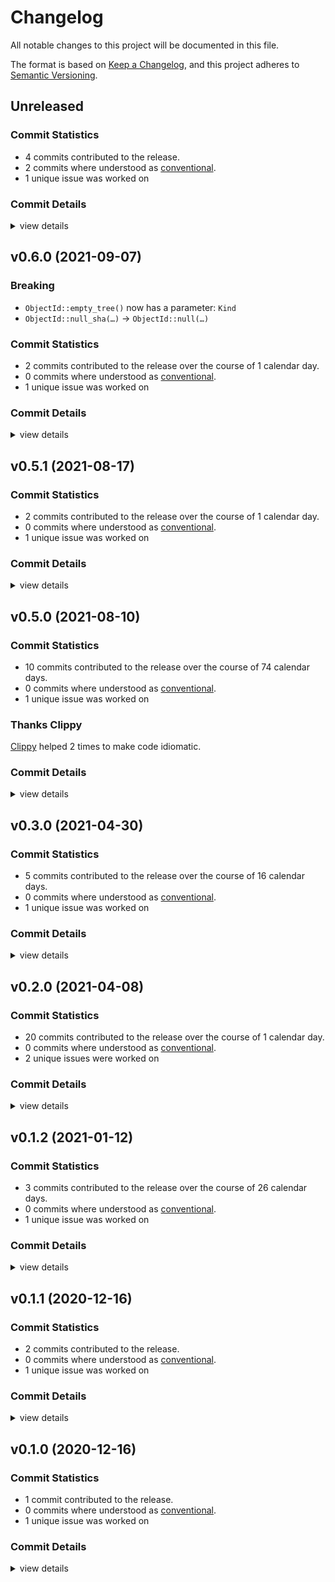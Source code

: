 # Changelog

All notable changes to this project will be documented in this file.

The format is based on [Keep a Changelog](https://keepachangelog.com/en/1.0.0/),
and this project adheres to [Semantic Versioning](https://semver.org/spec/v2.0.0.html).

## Unreleased

### Commit Statistics

<csr-read-only-do-not-edit/>

 - 4 commits contributed to the release.
 - 2 commits where understood as [conventional](https://www.conventionalcommits.org).
 - 1 unique issue was worked on

### Commit Details

<csr-read-only-do-not-edit/>

<details><summary>view details</summary>

 * **#198**
    - rename `oid::short_hex()` to `oid::to_hex()` (deb99b3)
    - Fixup remaining changelogs… (0ac488a)
    - Generate changelogs with details (fd0f3bd)
    - oid::short_hex(len) for truncated hex representations (d234b97)
</details>

## v0.6.0 (2021-09-07)

### Breaking

- `ObjectId::empty_tree()` now has a parameter: `Kind`
- `ObjectId::null_sha(…)` -> `ObjectId::null(…)`

### Commit Statistics

<csr-read-only-do-not-edit/>

 - 2 commits contributed to the release over the course of 1 calendar day.
 - 0 commits where understood as [conventional](https://www.conventionalcommits.org).
 - 1 unique issue was worked on

### Commit Details

<csr-read-only-do-not-edit/>

<details><summary>view details</summary>

 * **Uncategorized**
    - Bump git-hash v0.6.0 (6efd90d)
    - [repository #190] obtain the kind fo hash used in a repo (a985491)
</details>

## v0.5.1 (2021-08-17)

### Commit Statistics

<csr-read-only-do-not-edit/>

 - 2 commits contributed to the release over the course of 1 calendar day.
 - 0 commits where understood as [conventional](https://www.conventionalcommits.org).
 - 1 unique issue was worked on

### Commit Details

<csr-read-only-do-not-edit/>

<details><summary>view details</summary>

 * **Uncategorized**
    - Release git-hash v0.5.1 (d826370)
    - Apply nightly rustfmt rules. (5e0edba)
</details>

## v0.5.0 (2021-08-10)

### Commit Statistics

<csr-read-only-do-not-edit/>

 - 10 commits contributed to the release over the course of 74 calendar days.
 - 0 commits where understood as [conventional](https://www.conventionalcommits.org).
 - 1 unique issue was worked on

### Thanks Clippy

<csr-read-only-do-not-edit/>

[Clippy](https://github.com/rust-lang/rust-clippy) helped 2 times to make code idiomatic. 

### Commit Details

<csr-read-only-do-not-edit/>

<details><summary>view details</summary>

 * **Uncategorized**
    - (cargo-release) version 0.5.0 (ae02dab)
    - thanks clippy (e1964e4)
    - [ref] flexible and simple support for different hash lengths (9c2edd5)
    - Revert "[ref] parameterize all uses of hash length…" (21f187e)
    - [ref] parameterize all uses of hash length… (5c7285e)
    - [ref] handle create-or-append when writing valid reflog files… (9175085)
    - [ref] another deletion test succeeds (6037900)
    - thanks clippy (6200ed9)
    - (cargo-release) version 0.4.0 (866f86f)
    - [git-repository] towards git-repository as one stop shop (aea6cc5)
</details>

## v0.3.0 (2021-04-30)

### Commit Statistics

<csr-read-only-do-not-edit/>

 - 5 commits contributed to the release over the course of 16 calendar days.
 - 0 commits where understood as [conventional](https://www.conventionalcommits.org).
 - 1 unique issue was worked on

### Commit Details

<csr-read-only-do-not-edit/>

<details><summary>view details</summary>

 * **Uncategorized**
    - (cargo-release) version 0.3.0 (e9665c7)
    - [traversal] trying to get things done with gitoxide shows some teeth… (3fee661)
    - Nicer debug printing for oids, too (b4f94f8)
    - a new failing test (86b6c24)
    - fix git-hash docs (327a107)
</details>

## v0.2.0 (2021-04-08)

### Commit Statistics

<csr-read-only-do-not-edit/>

 - 20 commits contributed to the release over the course of 1 calendar day.
 - 0 commits where understood as [conventional](https://www.conventionalcommits.org).
 - 2 unique issues were worked on

### Commit Details

<csr-read-only-do-not-edit/>

<details><summary>view details</summary>

 * **#63**
    - Revert "Add additional variant for Sha256 in ObjectId" (bb24dc4)
    - Add additional variant for Sha256 in ObjectId (3dd7c43)
    - Make ObjectId into an enum to soon hold more bytes (and type) (4bf0c1a)
    - Impl == and != for common combinations of ObjectId/oid (2455178)
    - Remove now unused gith-hash::borrowed::Id (59ab1bd)
    - More general to-hex for ObjectId (e2be868)
    - Fix incorrectly implemented display for `oid` (c4186b0)
    - git-commitgraph uses `oid` now (0b72966)
    - Notes about future proofing `oid` type… (658c896)
    - Use new `oid` where possible in git-odb (68a709e)
    - oid with even more conversions and better hex-display (eecd664)
    - refactor; better errors for invalid hash sizes (be84b36)
    - Add quality-of-life parse() support for hex input (6f97063)
    - Make ObjectId/oid happen! (ca78d15)
    - A seemingly complete implementation of a referenced borrowed Id (b3fc365)
    - Fix doc string naming (59c3d45)
    - Move git-hash::owned::Id into git-hash::Id (fdbe704)
    - Make git-hash Error usage explicit (it's for decoding only) (4805cfc)
    - Rename `git_hash::*::Digest` to `Id` (188d90a)
 * **Uncategorized**
    - (cargo-release) version 0.2.0 (4ec09f4)
</details>

## v0.1.2 (2021-01-12)

### Commit Statistics

<csr-read-only-do-not-edit/>

 - 3 commits contributed to the release over the course of 26 calendar days.
 - 0 commits where understood as [conventional](https://www.conventionalcommits.org).
 - 1 unique issue was worked on

### Commit Details

<csr-read-only-do-not-edit/>

<details><summary>view details</summary>

 * **Uncategorized**
    - (cargo-release) version 0.1.2 (d1b4436)
    - update tasks and dependencies (96938be)
    - Add missing '.' at end of doc comments (7136854)
</details>

## v0.1.1 (2020-12-16)

### Commit Statistics

<csr-read-only-do-not-edit/>

 - 2 commits contributed to the release.
 - 0 commits where understood as [conventional](https://www.conventionalcommits.org).
 - 1 unique issue was worked on

### Commit Details

<csr-read-only-do-not-edit/>

<details><summary>view details</summary>

 * **Uncategorized**
    - (cargo-release) version 0.1.1 (4224c5b)
    - All crates use git-hash::Kind and its types, sometimes through git-object (124c171)
</details>

## v0.1.0 (2020-12-16)

### Commit Statistics

<csr-read-only-do-not-edit/>

 - 1 commit contributed to the release.
 - 0 commits where understood as [conventional](https://www.conventionalcommits.org).
 - 1 unique issue was worked on

### Commit Details

<csr-read-only-do-not-edit/>

<details><summary>view details</summary>

 * **Uncategorized**
    - first incarnation of git-hash to separate concerns and resolve cycle (9803041)
</details>

